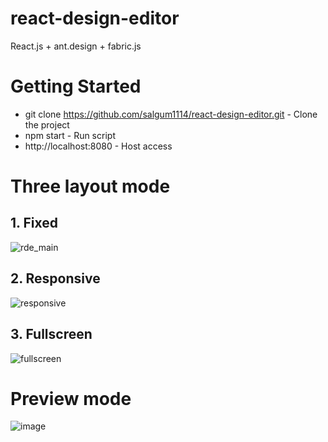 # react-design-editor
React.js + ant.design + fabric.js

# Getting Started
- git clone https://github.com/salgum1114/react-design-editor.git - Clone the project
- npm start - Run script
- http://localhost:8080 - Host access

# Three layout mode
## 1. Fixed

![rde_main](https://user-images.githubusercontent.com/19975642/42750666-ff9ba47a-8922-11e8-8278-c6d5c6314750.PNG)

## 2. Responsive

![responsive](https://user-images.githubusercontent.com/19975642/42750776-6c1e0084-8923-11e8-85be-90f10c6feeb3.PNG)

## 3. Fullscreen

![fullscreen](https://user-images.githubusercontent.com/19975642/42750789-7c3ce7e6-8923-11e8-8534-d074889b0e20.PNG)

# Preview mode

![image](https://user-images.githubusercontent.com/19975642/42750820-9739ea94-8923-11e8-9d03-017a041c55d6.png)

